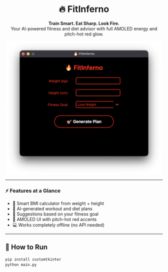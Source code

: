 <div align="center">

# 🔥 FitInferno

**Train Smart. Eat Sharp. Look Fire.**  
Your AI-powered fitness and diet advisor with full AMOLED energy and pitch-hot red glow.

<img src="assets/1.png" width="500" alt="FitInferno Screenshot">

</div>

---

### ⚡ Features at a Glance

- 💪 Smart BMI calculator from weight + height  
- 🎯 AI-generated workout and diet plans  
- 🧠 Suggestions based on your fitness goal  
- 🎨 AMOLED UI with pitch-hot red accents  
- 💻 Works completely offline (no API needed)

</div>

---

## 🚀 How to Run

```bash
pip install customtkinter
python main.py